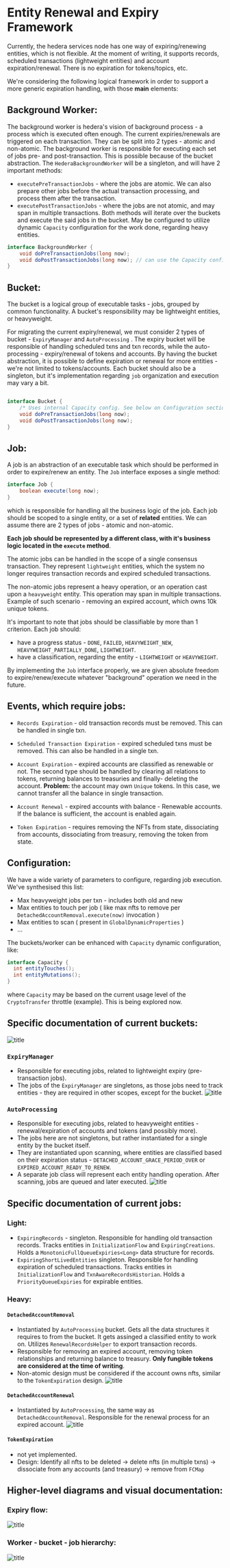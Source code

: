 # Entity Renewal and Expiry Framework

Currently, the hedera services node has one way of expiring/renewing entities, which is not flexible. At the moment of writing, it supports records, scheduled transactions (lightweight entities) and account expiration/renewal. There is no expiration for tokens/topics, etc.

We're considering the following logical framework in order to support a more generic expiration handling, with those **main** elements: 

## Background Worker:

The background worker is hedera's vision of background process - a process which is executed often enough. The current expiries/renewals are triggered on each transaction. They can be split into 2 types - atomic  and non-atomic.
The background worker is responsible for executing each set of jobs pre- and post-transaction. This is possible because of the bucket abstraction.
The `HederaBackgroundWorker` will be a singleton, and will have 2 important methods:
- `executePreTransactionJobs` - where the jobs are atomic. We can also prepare other jobs before the actual transaction processing, and process them after the transaction.
- `executePostTransactionJobs` - where the jobs are not atomic, and may span in multiple transactions.
Both methods will iterate over the buckets and execute the said jobs in the bucket.
May be configured to utilize dynamic `Capacity` configuration for the work done, regarding heavy entities.
```java
interface BackgroundWorker {
	void doPreTransactionJobs(long now);
	void doPostTransactionJobs(long now); // can use the Capacity config
}
```

## Bucket:
The bucket is a logical group of executable tasks - jobs, grouped by common functionality. A bucket's responsibility may be lightweight entities, or heavyweight.

For migrating the current expiry/renewal, we must consider 2 types of bucket - `ExpiryManager` and `AutoProcessing` . The expiry bucket will be responsible of handling scheduled txns and txn records, while the auto-processing - expiry/renewal of tokens and accounts.
By having the bucket abstraction, it is possible to define expiration or renewal for more entities - we're not limited to tokens/accounts.
Each bucket should also be a singleton, but it's implementation regarding `job` organization and execution may vary a bit.
```java

interface Bucket {
    /* Uses internal Capacity config. See below on Configuration section. */
    void doPreTransactionJobs(long now);
    void doPostTransactionJobs(long now);
}
```
## Job:
A job is an abstraction of an executable task which should be performed in order to expire/renew an entity. The `Job` interface exposes a single method:
```java
interface Job {
	boolean execute(long now);
}
```
which is responsible for handling all the business logic of the job.
Each job should be scoped to a single entity, or a set of **related** entities. We can assume there are 2 types of jobs - atomic and non-atomic. 

**Each job should be represented by a different class, with it's business logic located in the `execute` method**.

The atomic jobs can be handled in the scope of a single consensus transaction. They represent `lightweight` entities, which the system no longer requires
transaction records and expired scheduled transactions.

The non-atomic jobs represent a heavy operation, or an operation cast upon a `heavyweight` entity.
This operation may span in multiple transactions. Example of such scenario - removing an expired account, which owns 10k unique tokens.

It's important to note that jobs should be classifiable by more than 1 criterion. Each job should:
- have a progress status - `DONE`, `FAILED`, `HEAVYWEIGHT_NEW`, `HEAVYWEIGHT_PARTIALLY_DONE`, `LIGHTWEIGHT`.
- have a classification, regarding the entity - `LIGHTWEIGHT` or `HEAVYWEIGHT`.

By implementing the `Job` interface properly, we are given absolute freedom to expire/renew/execute whatever "background" operation we need in the future.

## Events, which require jobs:
* `Records Expiration` - old transaction records must be removed. This can be handled in single txn.

* `Scheduled Transaction Expiration` - expired scheduled txns must be removed. This can also be handled in a single txn.

* `Account Expiration` - expired accounts are classified as renewable or not. 
The second type should be handled by clearing all relations to tokens, returning balances to treasuries and finally- deleting the account.
**Problem:** the account may own `Unique` tokens. In this case, we cannot transfer all the balance in single transaction.

* `Account Renewal` - expired accounts with balance - Renewable accounts. If the balance is sufficient, the account is enabled again. 

* `Token Expiration` - requires removing the NFTs from state, dissociating from accounts, dissociating from treasury, removing the token from state.


## Configuration:
We have a wide variety of parameters to configure, regarding job execution. We've synthesised this list:
- Max heavyweight jobs per txn - includes both old and new
- Max entities to touch per job ( like max nfts to remove per `DetachedAccountRemoval.execute(now)` invocation )
- Max entities to scan ( present in `GlobalDynamicProperties` )
- ...

The buckets/worker can be enhanced with `Capacity` dynamic configuration, like:
```java
interface Capacity {
  int entityTouches();
  int entityMutations();
}
```
where `Capacity` may be based on the current usage level of the `CryptoTransfer` throttle (example). This is being explored now.

## Specific documentation of current buckets:
![title](images/buckets_design.png)

### `ExpiryManager` 
- Responsible for executing jobs, related to lightweight expiry (pre-transaction jobs).
- The jobs of the `ExpiryManager` are singletons, as those jobs need to track entities - they are required in other scopes, except for the bucket.
![title](images/expiry-manager-bucket.png)

### `AutoProcessing` 
- Responsible for executing jobs, related to heavyweight entities - renewal/expiration of accounts and tokens (and possibly more).
- The jobs here are not singletons, but rather instantiated for a single entity by the bucket itself.
- They are instantiated upon scanning, where entities are classified based on their expiration status - `DETACHED_ACCOUNT_GRACE_PERIOD_OVER` or `EXPIRED_ACCOUNT_READY_TO_RENEW`.
- A separate job class will represent each entity handling operation. After scanning, jobs are queued and later executed.
![title](images/auto-processing-bucket.png)

## Specific documentation of current jobs:
### Light:
- `ExpiringRecords` - singleton. Responsible for handling old transaction records. Tracks entities in `InitializationFlow` and `ExpiringCreations`. Holds a `MonotonicFullQueueExpiries<Long>` data structure for records.
- `ExpiringShortLivedEntities` singleton. Responsible for handling expiration of scheduled transactions. Tracks entities in `InitializationFlow` and `TxnAwareRecordsHistorian`. Holds a `PriorityQueueExpiries` for expirable entities.

### Heavy:
#### `DetachedAccountRemoval`
- Instantiated by `AutoProcessing` bucket. Gets all the data structures it requires to from the bucket. It gets assinged a classified entity to work on. Utilizes `RenewalRecordsHelper` to export transaction records.
- Responsible for removing an expired account, removing token relationships and returning balance to treasury. **Only fungible tokens are considered at the time of writing**.
- Non-atomic design must be considered if the account owns nfts, similar to the `TokenExpiration` design.
![title](images/DetachedAccountRemoval.png)

#### `DetachedAccountRenewal`
- Instantiated by `AutoProcessing`, the same way as `DetachedAccountRemoval`. Responsible for the renewal process for an expired account.
![title](images/DetachedAccountRenewal.png)

#### `TokenExpiration` 
- not yet implemented.
- Design: Identify all nfts to be deleted -> delete nfts (in multiple txns) -> dissociate from any accounts (and treasury) -> remove from `FCMap` 

## Higher-level diagrams and visual documentation:

### Expiry flow:
![title](images/expiry_diagrams_and_flow.png)

### Worker - bucket - job hierarchy:
![title](images/expiry_uml.png)